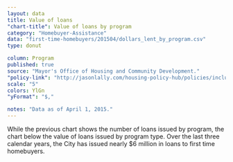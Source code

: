 ```yaml
---
layout: data
title: Value of loans
"chart-title": Value of loans by program
category: "Homebuyer-Assistance"
data: "first-time-homebuyers/201504/dollars_lent_by_program.csv"
type: donut

column: Program
published: true
source: "Mayor's Office of Housing and Community Development."
"policy-link": "http://jasonlally.com/housing-policy-hub/policies/inclusionary-housing/"
scale: "5"
colors: YlGn
"yFormat": "$,"

notes: "Data as of April 1, 2015."
---
```


While the previous chart shows the number of loans issued by program, the chart below the value of loans issued by program type. Over the last three calendar years, the City has issued nearly $6 million in loans to first time homebuyers.
